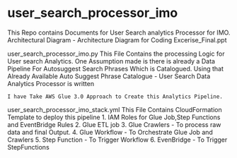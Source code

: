# user_search_processor_imo
This Repo contains Documents for User Search analytics Processor for IMO.
Architectural Diagram - Architecture Diagram for Coding Excerise_Final.ppt



user_search_processor_imo.py
    This File Contains the processing Logic for User search Analytics.
    One Assumption made is there is already a Data Pipeline For Autosuggest Search Phrases Which is Catalogued.
    Using that Already Available Auto Suggest Phrase Catalogue - User Search Data Analytics Processor is written
    
    I have Take AWS Glue 3.0 Approach to Create this Analytics Pipeline.
    
user_search_processor_imo_stack.yml
    This File Contains CloudFormation Template to deploy this pipeline
           1. IAM Roles for Glue Job,Step Functions and EventBridge Rules
           2. Glue ETL job
           3. Glue Crawlers - To process raw data and final Output.
           4. Glue Workflow - To Orchestrate Glue Job and Crawlers
           5. Step Function - To Trigger Workflow
           6. EvenBridge - To Trigger StepFunctions
           
       
    
    
